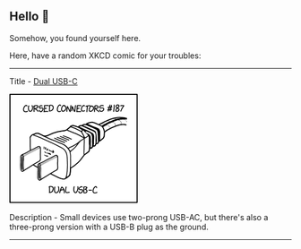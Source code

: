 ## Hello 👀

Somehow, you found yourself here.

Here, have a random XKCD comic for your troubles:

-----------------------------------

Title - [Dual USB-C](https://xkcd.com/2493)

![Dual USB-C](./random_comic.png)

Description - Small devices use two-prong USB-AC, but there's also a three-prong version with a USB-B plug as the ground.

-----------------------------------